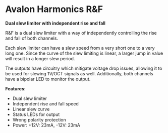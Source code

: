 # Avalon Harmonics R&F

**Dual slew limiter with independent rise and fall**

R&F is a dual slew limiter with a way of independently controlling the rise and fall of both channels.

Each slew limiter can have a slew speed from a very short one to a very long one. Since the curve of the slew limiting is linear, a larger jump in value will result in a longer slew period.

The outputs have circuitry which mitigate voltage drop issues, allowing it to be used for slewing 1V/OCT signals as well. Additionally, both channels have a bipolar LED to monitor the output.

**Features:**

* Dual slew limiter
* Independent rise and fall speed
* Linear slew curve
* Status LEDs for output
* Wrong polarity protection
* Power: +12V: 23mA, -12V: 23mA